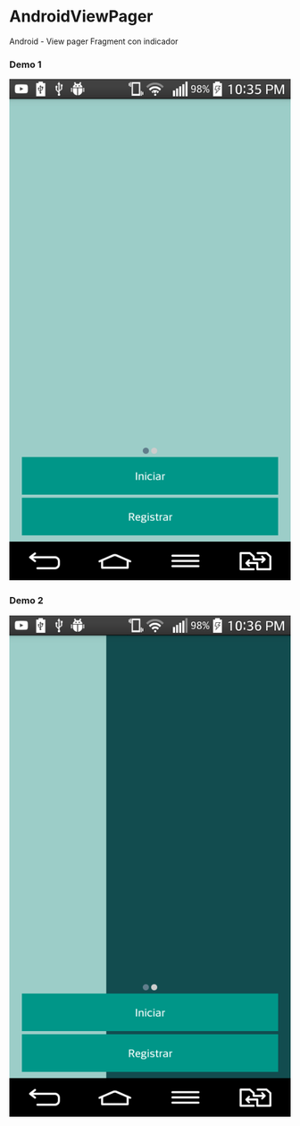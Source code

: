 # AndroidViewPager
Android - View pager Fragment con indicador


### Demo 1

![alt Demo 1](https://github.com/sbpinilla/AndroidViewPager/blob/master/demo/demo1.png)

### Demo 2

![alt Demo 2](https://github.com/sbpinilla/AndroidViewPager/blob/master/demo/demo2.png)
